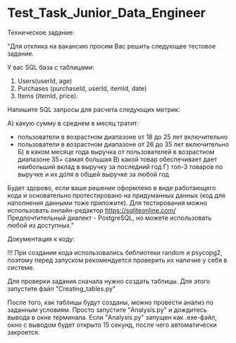 # Test_Task_Junior_Data_Engineer
Техническое задание:

"Для отклика на вакансию просим Вас решить следующее тестовое задание.

У вас SQL база с таблицами:
1) Users(userId, age)
2) Purchases (purchaseId, userId, itemId, date)
3) Items (itemId, price).


Напишите SQL запросы для расчета следующих метрик:

А) какую сумму в среднем в месяц тратит:
- пользователи в возрастном диапазоне от 18 до 25 лет включительно
- пользователи в возрастном диапазоне от 26 до 35 лет включительно
Б) в каком месяце года выручка от пользователей в возрастном диапазоне 35+ самая большая
В) какой товар обеспечивает дает наибольший вклад в выручку за последний год
Г) топ-3 товаров по выручке и их доля в общей выручке за любой год

Будет здорово, если ваше решение оформлено в виде работающего кода и основательно протестировано на придуманных данных (код для наполнения данными тоже приложите).
Для тестирования можно использовать онлайн-редактор https://sqliteonline.com/
Предпочтительный диалект - PostgreSQL, но можете использовать любой из доступных."

Документация к коду:

!!! При создании кода использовались библиотеки random и psycopg2, поэтому перед запуском рекомендуется проверить их наличие у себя в системе.

Для проверки задания сначала нужно создать таблицы. Для этого запустите файл "Creating_tables.py"

После того, как таблицы будут созданы, можно провести анализ по заданным условиям. Просто запустите "Analysis.py" и дождитесь вывода в окне терминала.
Если "Analysis.py" запущен как .exe-файл, окно с выводом будет открыто 15 секунд, после чего автоматически закроется.

